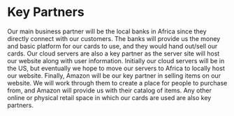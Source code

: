 # Key Partners
Our main business partner will be the local banks in Africa since they directly connect with our customers. The banks will provide us the money and basic platform for our cards to use, and they would hand out/sell our cards. Our cloud servers are also a key partner as the server site will host our website along with user information. Initially our cloud servers will be in the US, but eventually we hope to move our servers to Africa to locally host our website. Finally, Amazon will be our key partner in selling items on our website. We will work through them to create a place for people to purchase from, and Amazon will provide us with their catalog of items. Any other online or physical retail space in which our cards are used are also key partners.
